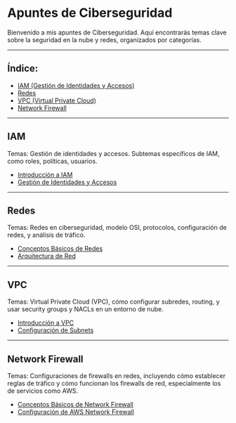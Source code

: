 # Apuntes de Ciberseguridad

Bienvenido a mis apuntes de Ciberseguridad. Aquí encontrarás temas clave sobre la seguridad en la nube y redes, organizados por categorías.

---

## Índice:
- [IAM (Gestión de Identidades y Accesos)](#iam)
- [Redes](#redes)
- [VPC (Virtual Private Cloud)](#vpc)
- [Network Firewall](#network-firewall)

---

## IAM
Temas: Gestión de identidades y accesos. Subtemas específicos de IAM, como roles, políticas, usuarios.
- [Introducción a IAM](IAM/Introducción_a_IAM.md)
- [Gestión de Identidades y Accesos](IAM/Gestión_de_Identidades_y_Accesos.md)

---

## Redes
Temas: Redes en ciberseguridad, modelo OSI, protocolos, configuración de redes, y análisis de tráfico.
- [Conceptos Básicos de Redes](Redes/Conceptos_Básicos_de_Redes.md)
- [Arquitectura de Red](Redes/Arquitectura_de_Red.md)

---

## VPC
Temas: Virtual Private Cloud (VPC), cómo configurar subredes, routing, y usar security groups y NACLs en un entorno de nube.
- [Introducción a VPC](VPC/Introducción_a_VPC.md)
- [Configuración de Subnets](VPC/Configuración_de_Subnets.md)

---

## Network Firewall
Temas: Configuraciones de firewalls en redes, incluyendo cómo establecer reglas de tráfico y cómo funcionan los firewalls de red, especialmente los de servicios como AWS.
- [Conceptos Básicos de Network Firewall](Network_Firewall/Conceptos_Básicos_de_Network_Firewall.md)
- [Configuración de AWS Network Firewall](Network_Firewall/Configuración_de_AWS_Network_Firewall.md)